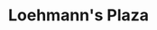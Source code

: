 ---
title: "Loehmann's Plaza"
url: /durham/loehmanns-plaza-hillandale-road/
shop: Einkaufszentrum
---